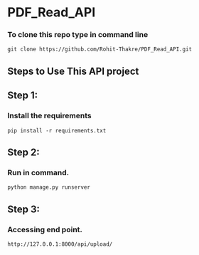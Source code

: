 # PDF_Read_API

### To clone this repo type in command line 
```
git clone https://github.com/Rohit-Thakre/PDF_Read_API.git
```
## Steps to Use This API project

## Step 1: 
### Install the requirements
```
pip install -r requirements.txt
```
## Step 2: 
### Run in command.
```
python manage.py runserver
```
## Step 3:
### Accessing end point.
```
http://127.0.0.1:8000/api/upload/
```

